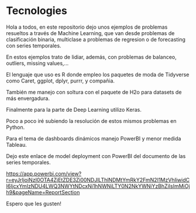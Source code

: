 ﻿# Tecnologies

Hola a todos, en este repositorio dejo unos ejemplos de problemas resueltos a través de Machine Learning, 
que van desde problemas de clasificación binaria, multiclase a problemas de regresion o de forecasting con series temporales.

En estos ejemplos trato de lidiar, además, con problemas de balanceo, outliers, missing values,...

El lenguaje que uso es R donde empleo los paquetes de moda de Tidyverse como Caret, ggplot, dplyr, purrr, y compañia. 

También me manejo con soltura con el paquete de H2o para datasets de más envergadura.

Finalmente para la parte de Deep Learning utilizo Keras. 

Poco a poco iré subiendo la resolución de estos mismos problemas en Python.

Para el tema de dashboards dinámicos manejo PowerBI y menor medida Tableau. 

Dejo este enlace de model deployment con PowerBI del documento de las series temporales. 

https://app.powerbi.com/view?r=eyJrIjoiNzI0OTA4ZjEtZDE3Zi00NDJlLThlNDMtYmRkY2FmN2I1MzVhIiwidCI6IjcxYmIzNDU4LWQ3NWYtNDcxNi1hNWNiLTY0N2NkYWNiYzBhZiIsImMiOjh9&pageName=ReportSection

Espero que les gusten!
